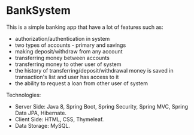 # BankSystem
This is a simple banking app that have a lot of features such as:
- authorization/authentication in system
- two types of accounts - primary and savings
- making deposit/withdraw from any account
- transferring money between accounts
- transferring money to other user of system
- the history of transferring/deposit/withdrawal money is saved in transaction's list and user has access to it
- the ability to request a loan from other user of system

Technologies:
- Server Side: Java 8, Spring Boot, Spring Security, Spring MVC, Spring Data JPA, Hibernate.
- Client Side: HTML, CSS, Thymeleaf.
- Data Storage: MySQL.
